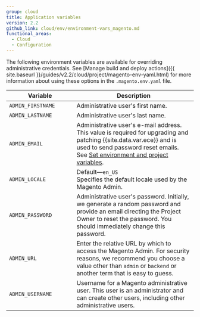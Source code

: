 ```yaml
---
group: cloud
title: Application variables
version: 2.2
github_link: cloud/env/environment-vars_magento.md
functional_areas:
  - Cloud
  - Configuration
---
```


The following environment variables are available for overriding administrative credentials. See [Manage build and deploy actions]({{ site.baseurl }}/guides/v2.2/cloud/project/magento-env-yaml.html) for more information about using these options in the `.magento.env.yaml` file. 

<table>
  <thead>
    <tr>
      <th style="width: 165px;">Variable</th>
      <th>Description</th>
    </tr>
  </thead>
  <tbody>
    <tr>
      <td><code>ADMIN_FIRSTNAME</code></td>
      <td>Administrative user's first name.</td>
    </tr>
    <tr>
      <td><code>ADMIN_LASTNAME</code></td>
      <td>Administrative user's last name.</td>
    </tr>
    <tr>
      <td><code>ADMIN_EMAIL</code></td>
      <td>Administrative user's e-mail address. This value is required for upgrading and patching {{site.data.var.ece}} and is used to send password reset emails. See <a href="{{ page.baseurl }}/cloud/project/project-webint-basic.html#project-conf-env-var">Set environment and project variables</a>.</td>
    </tr>
    <tr>
      <td><code>ADMIN_LOCALE</code></td>
      <td>Default—<code>en_US</code><br>Specifies the default locale used by the Magento Admin.</td>
    </tr>
    <tr>
      <td><code>ADMIN_PASSWORD</code></td>
      <td>Administrative user's password. Initially, we generate a random password and provide an email directing the Project Owner to reset the password. You should immediately change this password.</td>
    </tr>
    <tr>
      <td><code>ADMIN_URL</code></td>
      <td>Enter the relative URL by which to access the Magento Admin. For security reasons, we recommend you choose a value other than <code>admin</code> or <code>backend</code> or another term that is easy to guess.</td>
    </tr>
    <tr>
      <td><code>ADMIN_USERNAME</code></td>
      <td>Username for a Magento administrative user. This user is an administrator and can create other users, including other administrative users.</td>
    </tr>
  </tbody>
</table>